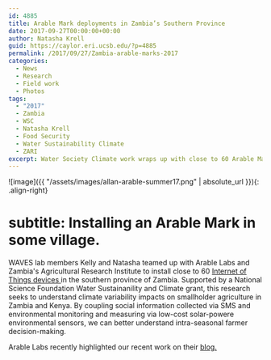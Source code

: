```yaml
---
id: 4885
title: Arable Mark deployments in Zambia’s Southern Province
date: 2017-09-27T00:00:00+00:00
author: Natasha Krell
guid: https://caylor.eri.ucsb.edu/?p=4885
permalink: /2017/09/27/Zambia-arable-marks-2017
categories:
  - News
  - Research
  - Field work
  - Photos
tags:
  - "2017"
  - Zambia
  - WSC
  - Natasha Krell
  - Food Security
  - Water Sustainability Climate
  - ZARI
excerpt: Water Society Climate work wraps up with close to 60 Arable Marks deployed around Zambia's Southern province.
---
```


![image]({{ "/assets/images/allan-arable-summer17.png" | absolute_url }}){: .align-right}
# subtitle: Installing an Arable Mark in some village. 


WAVES lab members Kelly and Natasha teamed up with Arable Labs and Zambia's Agricultural Research Institute to install close to 60 <a href="https://www.nsf.gov/news/mmg/mmg_disp.jsp?med_id=82037&from=
" target="_blank">  Internet of Things devices </a> in the southern province of Zambia. Supported by a National Science Foundation Water Sustainanility and Climate grant, this research seeks to understand climate variability impacts on smallholder agriculture in Zambia and Kenya. By coupling social information collected via SMS and environmental monitoring and measuring via low-cost solar-powere environmental sensors, we can better understand intra-seasonal farmer decision-making. 

Arable Labs recently highlighted our recent work on their <a href="https://medium.com/@ArableLabs/how-4m-in-nsf-funded-work-fills-data-gap-to-improve-farmers-climate-adaptation-9553efc37859" target="_blank"> blog. </a> 